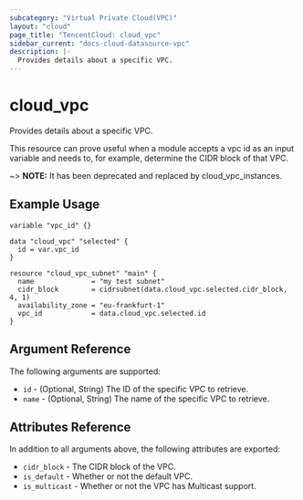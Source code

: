 ```yaml
---
subcategory: "Virtual Private Cloud(VPC)"
layout: "cloud"
page_title: "TencentCloud: cloud_vpc"
sidebar_current: "docs-cloud-datasource-vpc"
description: |-
  Provides details about a specific VPC.
---
```


# cloud_vpc

Provides details about a specific VPC.

This resource can prove useful when a module accepts a vpc id as an input variable and needs to, for example, determine the CIDR block of that VPC.

~> **NOTE:** It has been deprecated and replaced by cloud_vpc_instances.

## Example Usage

```hcl
variable "vpc_id" {}

data "cloud_vpc" "selected" {
  id = var.vpc_id
}

resource "cloud_vpc_subnet" "main" {
  name              = "my test subnet"
  cidr_block        = cidrsubnet(data.cloud_vpc.selected.cidr_block, 4, 1)
  availability_zone = "eu-frankfurt-1"
  vpc_id            = data.cloud_vpc.selected.id
}
```

## Argument Reference

The following arguments are supported:

* `id` - (Optional, String) The ID of the specific VPC to retrieve.
* `name` - (Optional, String) The name of the specific VPC to retrieve.

## Attributes Reference

In addition to all arguments above, the following attributes are exported:

* `cidr_block` - The CIDR block of the VPC.
* `is_default` - Whether or not the default VPC.
* `is_multicast` - Whether or not the VPC has Multicast support.



